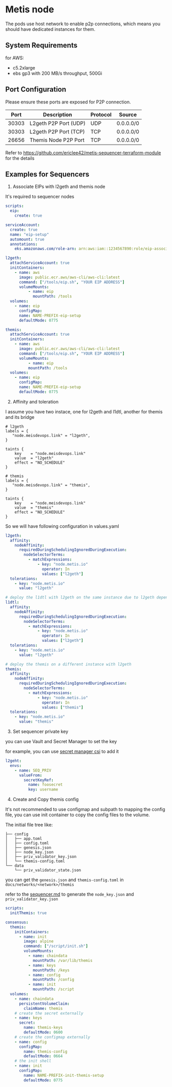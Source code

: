 # Metis node

The pods use host network to enable p2p connections, which means you should have dedicated instances for them.

## System Requirements

for AWS:

- c5.2xlarge
- ebs gp3 with 200 MB/s throughput, 500Gi

## Port Configuration

Please ensure these ports are exposed for P2P connection.

| Port  | Description           | Protocol | Source    |
| ----- | --------------------- | -------- | --------- |
| 30303 | L2geth P2P Port (UDP) | UDP      | 0.0.0.0/0 |
| 30303 | L2geth P2P Port (TCP) | TCP      | 0.0.0.0/0 |
| 26656 | Themis Node P2P Port  | TCP      | 0.0.0.0/0 |

Refer to https://github.com/ericlee42/metis-sequencer-terraform-module for the details

## Examples for Sequencers

1. Associate EIPs with l2geth and themis node

It's required to sequencer nodes

```yaml
scripts:
  eip:
    create: true

serviceAccount:
  create: true
  name: "eip-setup"
  automount: true
  annotations:
    eks.amazonaws.com/role-arn: arn:aws:iam::1234567890:role/eip-associate-role-name

l2geth:
  attachServiceAccount: true
  initContainers:
    - name: aws
      image: public.ecr.aws/aws-cli/aws-cli:latest
      command: ["/tools/eip.sh", "YOUR EIP ADDRESS"]
      volumeMounts:
          - name: eip
            mountPath: /tools
  volumes:
    - name: eip
      configMap:
      name: NAME-PREFIX-eip-setup
      defaultMode: 0775

themis:
  attachServiceAccount: true
  initContainers:
    - name: aws
      image: public.ecr.aws/aws-cli/aws-cli:latest
      command: ["/tools/eip.sh", "YOUR EIP ADDRESS"]
      volumeMounts:
          - name: eip
          mountPath: /tools
  volumes:
    - name: eip
      configMap:
      name: NAME-PREFIX-eip-setup
      defaultMode: 0775
```

2. Affinity and toleration

I assume you have two instace, one for l2geth and l1dtl, another for themis and its bridge

```
# l2geth
labels = {
   "node.meisdevops.link" = "l2geth",
}

taints {
    key    = "node.meisdevops.link"
    value  = "l2geth"
    effect = "NO_SCHEDULE"
}

# themis
labels = {
   "node.meisdevops.link" = "themis",
}

taints {
    key    = "node.meisdevops.link"
    value  = "themis"
    effect = "NO_SCHEDULE"
}
```

So we will have following configuration in values.yaml

```yaml
l2geth:
  affinity:
    nodeAffinity:
      requiredDuringSchedulingIgnoredDuringExecution:
        nodeSelectorTerms:
          - matchExpressions:
              - key: "node.metis.io"
                operator: In
                values: ["l2geth"]
  tolerations:
    - key: "node.metis.io"
      value: "l2geth"

# deploy the l1dtl with l2geth on the same instance due to l2geth depends on l1dtl
l1dtl:
  affinity:
    nodeAffinity:
      requiredDuringSchedulingIgnoredDuringExecution:
        nodeSelectorTerms:
          - matchExpressions:
              - key: "node.metis.io"
                operator: In
                values: ["l2geth"]
  tolerations:
    - key: "node.metis.io"
      value: "l2geth"

# deploy the themis on a different instance with l2geth
themis:
  affinity:
    nodeAffinity:
      requiredDuringSchedulingIgnoredDuringExecution:
        nodeSelectorTerms:
          - matchExpressions:
              - key: "node.metis.io"
                operator: In
                values: ["themis"]
  tolerations:
    - key: "node.metis.io"
      value: "themis"
```

3. Set sequencer private key

you can use Vault and Secret Manager to set the key

for example, you can use [secret manager csi](https://secrets-store-csi-driver.sigs.k8s.io/topics/set-as-env-var) to add it

```yaml
l2geht:
  envs:
    - name: SEQ_PRIV
      valueFrom:
        secretKeyRef:
          name: foosecret
          key: username
```

4. Create and Copy themis config

It's not recommended to use configmap and subpath to mapping the config file, you can use init container to copy the config files to the volume.

The initial file tree like:

```
├── config
│   ├── app.toml
│   ├── config.toml
│   ├── genesis.json
│   ├── node_key.json
│   ├── priv_validator_key.json
│   └── themis-config.toml
└── data
    └── priv_validator_state.json
```

you can get the `genesis.json` and `themis-config.toml` in `docs/networks/<network>/themis`

refer to the [sequencer.md](../../docs/sequencer.md) to generate the `node_key.json` and `priv_validator_key.json`

```yaml
scripts:
  initThemis: true

consensus:
  themis:
    initContainers:
      - name: init
        image: alpine
        command: ["/script/init.sh"]
        volumeMounts:
          - name: chaindata
            mountPath: /var/lib/themis
          - name: keys
            mountPath: /keys
          - name: config
            mountPath: /config
          - name: init
            mountPath: /script
  volumes:
    - name: chaindata
      persistentVolumeClaim:
        claimName: themis
    # create the secret externally
    - name: keys
      secret:
        name: themis-keys
        defaultMode: 0600
    # create the configmap externally
    - name: config
      configMap:
        name: themis-config
        defaultMode: 0664
    # the init shell
    - name: init
      configMap:
        name: NAME-PREFIX-init-themis-setup
        defaultMode: 0775
```
